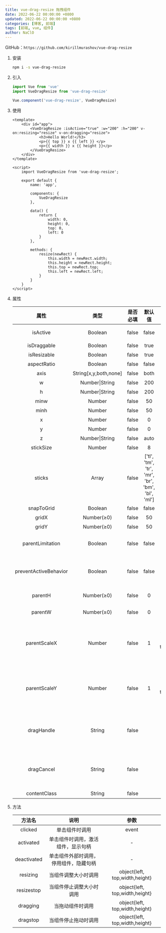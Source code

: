 ```yaml
---
title: vue-drag-resize 拖拽组件
date: 2022-06-22 00:00:00 +0800
updated: 2022-06-22 00:00:00 +0800
categories: [博客, 前端]
tags: [前端, vue, 组件] 
author: NaClO
---
```


GitHub：``https://github.com/kirillmurashov/vue-drag-resize``

1. 安装

   ```bash
   npm i -s vue-drag-resize
   ```

2. 引入

   ```js
   import Vue from 'vue'
   import VueDragResize from 'vue-drag-resize'
   
   Vue.component('vue-drag-resize', VueDragResize)
   ```

3. 使用

   ```vue
   <template>
       <div id="app">
           <VueDragResize :isActive="true" :w="200" :h="200" v-on:resizing="resize" v-on:dragging="resize">
               <h3>Hello World!</h3>
               <p>{{ top }} х {{ left }} </p>
               <p>{{ width }} х {{ height }}</p>
           </VueDragResize>
       </div>
   </template>
   
   <script>
       import VueDragResize from 'vue-drag-resize';
   
       export default {
           name: 'app',
   
           components: {
               VueDragResize
           },
   
           data() {
               return {
                   width: 0,
                   height: 0,
                   top: 0,
                   left: 0
               }
           },
   
           methods: {
               resize(newRect) {
                   this.width = newRect.width;
                   this.height = newRect.height;
                   this.top = newRect.top;
                   this.left = newRect.left;
               }
           }
       }
   </script>
   ```

4. 属性

   |         属性          |         类型          | 是否必填 |                      默认值                      |                                 描述                                 |
   | :-------------------: | :-------------------: | :------: | :----------------------------------------------: | :------------------------------------------------------------------: |
   |       isActive        |        Boolean        |  false   |                      false                       |                          是否应处于活动状态                          |
   |      isDraggable      |        Boolean        |  false   |                       true                       |                               能否拖拽                               |
   |      isResizable      |        Boolean        |  false   |                       true                       |                               能否缩放                               |
   |      aspectRatio      |        Boolean        |  false   |                      false                       |                             等比缩放(坑)                             |
   |         axis          | String[x,y,both,none] |  false   |                       both                       |                             可拖动的方向                             |
   |           w           |    Number\|String     |  false   |                       200                        |                               初始宽度                               |
   |           h           |    Number\|String     |  false   |                       200                        |                               初始高度                               |
   |         minw          |        Number         |  false   |                        50                        |                               最小宽度                               |
   |         minh          |        Number         |  false   |                        50                        |                               最小高度                               |
   |           x           |        Number         |  false   |                        0                         |                              初始X位置                               |
   |           y           |        Number         |  false   |                        0                         |                              初始Y位置                               |
   |           z           |    Number\|String     |  false   |                       auto                       |                                 层级                                 |
   |       stickSize       |        Number         |  false   |                        8                         |                            拖拽节点的大小                            |
   |        sticks         |         Array         |  false   | ['tl', 'tm', 'tr', 'mr', 'br', 'bm', 'bl', 'ml'] |                    定义句柄数组以限制元素大小调整                    |
   |      snapToGrid       |        Boolean        |  false   |                      false                       |                             是否贴合网格                             |
   |         gridX         |      Number(≥0)       |  false   |                        50                        |                             定义网格宽度                             |
   |         gridY         |      Number(≥0)       |  false   |                        50                        |                             定义网格高度                             |
   |   parentLimitation    |        Boolean        |  false   |                      false                       |                    将组件更改的范围限制为其父大小                    |
   | preventActiveBehavior |        Boolean        |  false   |                      false                       |            通过单击组件并单击组件区域外部来禁用组件的行为            |
   |        parentH        |      Number(≥0)       |  false   |                        0                         |                      父元素的初始高度, 指定边界                      |
   |        parentW        |      Number(≥0)       |  false   |                        0                         |                      父元素的初始宽度, 指定边界                      |
   |     parentScaleX      |        Number         |  false   |                        1                         | 定义初始水平比例或父元素。父级的transform:scale（）css定义中的值相同 |
   |     parentScaleY      |        Number         |  false   |                        1                         | 定义初始垂直比例或父元素。父级的transform:scale（）css定义中的值相同 |
   |      dragHandle       |        String         |  false   |                                                  |     定义应该用于拖动组件的选择器，即可以触发拖拽事件的元素选择器     |
   |      dragCancel       |        String         |  false   |                                                  | 定义应该用于防止拖动初始化的选择器，即不可以触发拖拽事件的元素选择器 |
   |     contentClass      |        String         |  false   |                                                  |                               添加类名                               |

5. 方法

   |   方法名    |                  说明                  |              参数              |
   | :---------: | :------------------------------------: | :----------------------------: |
   |   clicked   |             单击组件时调用             |             event              |
   |  activated  |   单击组件时调用，激活组件，显示句柄   |               -                |
   | deactivated | 单击组件外部时调用，停用组件，隐藏句柄 |               -                |
   |  resizing   |          当组件调整大小时调用          | object{left, top,width,height} |
   | resizestop  |        当组件停止调整大小时调用        | object{left, top,width,height} |
   |  dragging   |            当拖动组件时调用            | object{left, top,width,height} |
   |  dragstop   |          当组件停止拖动时调用          | object{left, top,width,height} |

